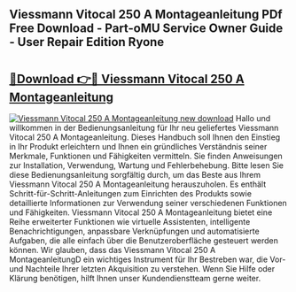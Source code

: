 ## Viessmann Vitocal 250 A Montageanleitung PDf Free Download - Part-oMU Service Owner Guide - User Repair Edition Ryone

# <h2><a href="http://df7who8.blite.top/?on=Viessmann+Vitocal+250+A+Montageanleitung">🔗Download 👉🔴 Viessmann Vitocal 250 A Montageanleitung</a></h2>

[![Viessmann Vitocal 250 A Montageanleitung new download](https://i.imgur.com/lujVjoI.png)](http://df7who8.blite.top/?on=Viessmann+Vitocal+250+A+Montageanleitung)
Hallo und willkommen in der Bedienungsanleitung für Ihr neu geliefertes Viessmann Vitocal 250 A Montageanleitung. Dieses Handbuch soll Ihnen den Einstieg in Ihr Produkt erleichtern und Ihnen ein gründliches Verständnis seiner Merkmale, Funktionen und Fähigkeiten vermitteln. Sie finden Anweisungen zur Installation, Verwendung, Wartung und Fehlerbehebung. Bitte lesen Sie diese Bedienungsanleitung sorgfältig durch, um das Beste aus Ihrem Viessmann Vitocal 250 A Montageanleitung herauszuholen. Es enthält Schritt-für-Schritt-Anleitungen zum Einrichten des Produkts sowie detaillierte Informationen zur Verwendung seiner verschiedenen Funktionen und Fähigkeiten. Viessmann Vitocal 250 A Montageanleitung bietet eine Reihe erweiterter Funktionen wie virtuelle Assistenten, intelligente Benachrichtigungen, anpassbare Verknüpfungen und automatisierte Aufgaben, die alle einfach über die Benutzeroberfläche gesteuert werden können. Wir glauben, dass das Viessmann Vitocal 250 A MontageanleitungD ein wichtiges Instrument für Ihr Bestreben war, die Vor- und Nachteile Ihrer letzten Akquisition zu verstehen. Wenn Sie Hilfe oder Klärung benötigen, hilft Ihnen unser Kundendienstteam gerne weiter.
